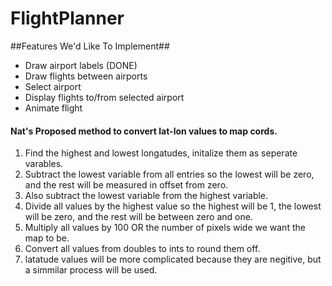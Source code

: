 # FlightPlanner #

##Features We'd Like To Implement##
* Draw airport labels (DONE)
* Draw flights between airports
* Select airport
 * Display flights to/from selected airport
* Animate flight

#### Nat's Proposed method to convert lat-lon values to map cords. ####
1. Find the highest and lowest longatudes, initalize them as seperate varables.
2. Subtract the lowest variable from all entries so the lowest will be zero, and the rest will be measured in offset from zero.
2. Also subtract the lowest variable from the highest variable.
3. Divide all values by the highest value so the highest will be 1, the lowest will be zero, and the rest will be between zero and one.
4. Multiply all values by 100 OR the number of pixels wide we want the map to be.
5. Convert all values from doubles to ints to round them off.
6. latatude values will be more complicated because they are negitive, but a simmilar process will be used.
